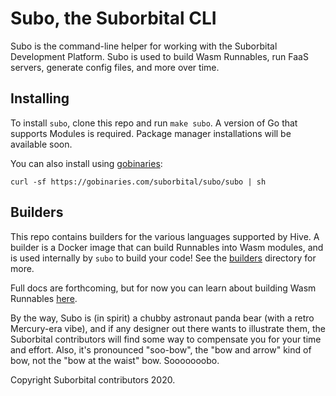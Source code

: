 # Subo, the Suborbital CLI

Subo is the command-line helper for working with the Suborbital Development Platform. Subo is used to build Wasm Runnables, run FaaS servers, generate config files, and more over time.

## Installing
To install `subo`, clone this repo and run `make subo`. A version of Go that supports Modules is required. Package manager installations will be available soon.

You can also install using [gobinaries](https://gobinaries.com/):
```
curl -sf https://gobinaries.com/suborbital/subo/subo | sh
```

## Builders
This repo contains builders for the various languages supported by Hive. A builder is a Docker image that can build Runnables into Wasm modules, and is used internally by `subo` to build your code! See the [builders](./builders/) directory for more.

Full docs are forthcoming, but for now you can learn about building Wasm Runnables [here](docs/wasm.md).

By the way, Subo is (in spirit) a chubby astronaut panda bear (with a retro Mercury-era vibe), and if any designer out there wants to illustrate them, the Suborbital contributors will find some way to compensate you for your time and effort. Also, it's pronounced "soo-bow", the "bow and arrow" kind of bow, not the "bow at the waist" bow. Sooooooobo.

Copyright Suborbital contributors 2020.